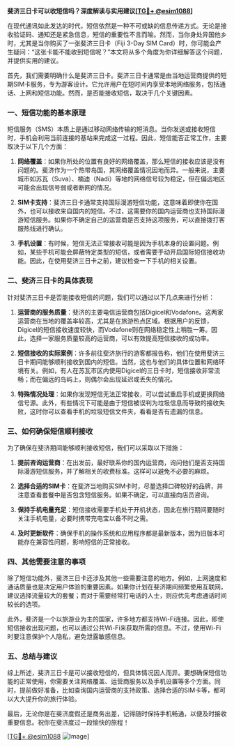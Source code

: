 **斐济三日卡可以收短信吗？深度解读与实用建议[[TG💪+ @esim1088](https://t.me/s/esim1088)]**

在现代通讯如此发达的时代，短信依然是一种不可或缺的信息传递方式。无论是接收验证码、通知还是紧急信息，短信的重要性不言而喻。然而，当你身处异国他乡时，尤其是当你购买了一张斐济三日卡（Fiji 3-Day SIM Card）时，你可能会产生疑问：“这张卡能不能收到短信呢？”本文将从多个角度为你详细解答这个问题，并提供实用的建议。

首先，我们需要明确什么是斐济三日卡。斐济三日卡通常是由当地运营商提供的短期SIM卡服务，专为游客设计。它允许用户在短时间内享受本地网络服务，包括通话、上网和短信功能。然而，是否能接收短信，取决于几个关键因素。

### **一、短信功能的基本原理**

短信服务（SMS）本质上是通过移动网络传输的短消息。当你发送或接收短信时，手机会利用当前连接的基站来完成这一过程。因此，短信能否正常工作，主要取决于以下几个方面：

1. **网络覆盖**：如果你所处的位置有良好的网络覆盖，那么短信的接收应该是没有问题的。斐济作为一个热带岛国，其网络覆盖情况因地而异。一般来说，主要城市如苏瓦（Suva）、楠迪（Nadi）等地的网络信号较为稳定，但在偏远地区可能会出现信号弱或者断网的情况。
   
2. **SIM卡支持**：斐济三日卡通常支持国际漫游短信功能，这意味着即使你在国外，也可以接收来自国内的短信。不过，这需要你的国内运营商也支持国际漫游短信服务。如果你不确定自己的运营商是否支持这项服务，可以直接拨打客服热线进行确认。

3. **手机设置**：有时候，短信无法正常接收可能是因为手机本身的设置问题。例如，某些手机可能会屏蔽特定类型的短信，或者需要手动开启国际短信接收功能。因此，在使用斐济三日卡之前，建议检查一下手机的相关设置。

### **二、斐济三日卡的具体表现**

针对斐济三日卡是否能接收短信的问题，我们可以通过以下几点来进行分析：

1. **运营商的服务质量**：斐济的主要电信运营商包括Digicel和Vodafone。这两家运营商在当地的覆盖率较高，尤其是在旅游热点区域。根据用户的反馈，Digicel的短信接收速度较快，而Vodafone则在网络稳定性上稍胜一筹。因此，选择一家服务质量较高的运营商，可以有效提高短信接收的成功率。

2. **短信接收的实际案例**：许多前往斐济旅行的游客都报告称，他们在使用斐济三日卡期间能够顺利接收到国内的短信。当然，这也与他们的具体位置和网络环境有关。例如，有人在苏瓦市区内使用Digicel的三日卡时，短信接收非常流畅；而在偏远的岛屿上，则偶尔会出现延迟或丢失的情况。

3. **特殊情况处理**：如果你发现短信无法正常接收，可以尝试重启手机或更换网络信号源。此外，有些情况下可能是由于短信被误判为垃圾信息而导致的接收失败，这时你可以查看手机的垃圾短信文件夹，看看是否有遗漏的信息。

### **三、如何确保短信顺利接收**

为了确保在斐济期间能够顺利接收短信，我们可以采取以下措施：

1. **提前咨询运营商**：在出发前，最好联系你的国内运营商，询问他们是否支持国际漫游短信服务，并了解相关的收费标准。这样可以避免不必要的麻烦。

2. **选择合适的SIM卡**：在斐济当地购买SIM卡时，尽量选择口碑较好的品牌，并注意查看套餐中是否包含短信服务。如果不确定，可以直接向店员咨询。

3. **保持手机电量充足**：短信接收需要手机处于开机状态，因此在旅行期间要随时关注手机电量，必要时携带充电宝以备不时之需。

4. **及时更新软件**：确保手机的操作系统和应用程序都是最新版本，因为旧版本可能存在兼容性问题，影响短信的正常接收。

### **四、其他需要注意的事项**

除了短信功能外，斐济三日卡还涉及其他一些需要注意的地方。例如，上网速度和通话质量也是决定用户体验的重要因素。如果你计划在斐济期间频繁使用互联网，建议选择流量较大的套餐；而对于需要经常打电话的人士，则应优先考虑通话时间较长的选项。

此外，斐济是一个以旅游业为主的国家，许多地方都支持Wi-Fi连接。因此，即使短信接收出现问题，也可以通过公共Wi-Fi来获取所需的信息。不过，使用Wi-Fi时要注意保护个人隐私，避免泄露敏感信息。

### **五、总结与建议**

综上所述，斐济三日卡是可以接收短信的，但具体情况因人而异。要想确保短信功能的正常使用，你需要关注网络覆盖、运营商服务以及手机设置等多个方面。同时，提前做好准备，比如查询国内运营商的支持政策、选择合适的SIM卡等，都可以大大提升你的旅行体验。

最后，无论你是在斐济度假还是商务出差，记得随时保持手机畅通，以便及时接收重要信息。祝你在斐济度过一段愉快的旅程！

[[TG💪+ @esim1088](https://t.me/s/esim1088) ![Image](https://i.postimg.cc/4NQfJmqS/Snipaste-2025-05-13-00-14-12.png)]